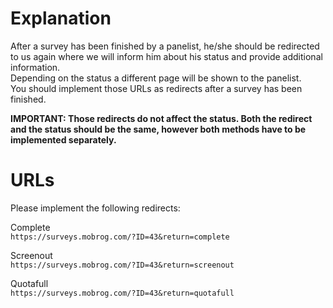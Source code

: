 # Explanation

After a survey has been finished by a panelist, he/she should be redirected to us again where we will inform him about his status and provide additional information.<br />
Depending on the status a different page will be shown to the panelist.<br />
You should implement those URLs as redirects after a survey has been finished.<br />

**IMPORTANT: Those redirects do not affect the status. Both the redirect and the status should be the same, however both methods have to be implemented separately.**


# URLs

Please implement the following redirects:<br />

Complete<br />
`https://surveys.mobrog.com/?ID=43&return=complete`<br />

Screenout<br />
`https://surveys.mobrog.com/?ID=43&return=screenout`<br />

Quotafull<br />
`https://surveys.mobrog.com/?ID=43&return=quotafull`<br />







